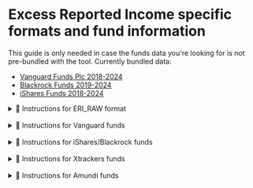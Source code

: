 # Excess Reported Income specific formats and fund information

This guide is only needed in case the funds data you're looking for is not pre-bundled with the tool.
Currently bundled data:

-   [Vanguard Funds Plc 2018-2024](https://github.com/KapJI/capital-gains-calculator/blob/main/cgt_calc/resources/eri/vanguard_eri.csv)
-   [Blackrock Funds 2019-2024](https://github.com/KapJI/capital-gains-calculator/blob/main/cgt_calc/resources/eri/blackrock_eri.csv)
-   [iShares Funds 2018-2024](https://github.com/KapJI/capital-gains-calculator/blob/main/cgt_calc/resources/eri/ishares_eri.csv)

<details>
    <summary>🏦 Instructions for ERI_RAW format</summary>

You will need:

-   **CSV using the ERI_RAW format.** This is currently the only format supported for excess reported income.
    [See example.](https://github.com/KapJI/capital-gains-calculator/blob/main/cgt_calc/resources/eri/vanguard_eri.csv)

Example usage for the tax year 2024/25:

```shell
cgt-calc --year 2024 --eri-raw-file eri_raw.csv [broker_transactions_options...]
```

</details>
 <br />
<details>
    <summary>🏦 Instructions for Vanguard funds</summary>

Vanguard UK publishes the Reportable Income yearly report at the bottom of this page:
https://www.vanguardinvestor.co.uk/investing-explained/general-account-tax-information

Vanguard Investment Series Plc reports are for traditional funds, Vanguard Funds Plc reports are for ETFs.

Note this tool **already includes** Vanguard Funds Plc ERI data from 2018 to 2024.

Columns mapping to ERI_RAW:

-   **ISIN:** same name column
-   **Fund Reporting Period End Date:** End date in the Reporting Period column
-   **Currency:** Share Class Currency column
-   **Excess of reporting income over distribution:** same name column

To contribute new data to the tool please add it at the bottom of the [ERI RAW file](https://github.com/KapJI/capital-gains-calculator/blob/main/cgt_calc/resources/eri/vanguard_eri.csv) for Vanguard.
Then run the tool once to generate any new ISIN translations (if needed) and copy them from your own isin translation file (default `isin_translation.csv`) into the [tool one](https://github.com/KapJI/capital-gains-calculator/blob/main/cgt_calc/resources/initial_isin_translation.csv).
Create a pull request with both files in GitHub adjusting the README and this file with the updated bundled data.

</details>
 <br />
<details>
    <summary>🏦 Instructions for iShares/Blackrock funds</summary>

Blackrock UK publishes the Reportable Income yearly report at the bottom of this page:
https://www.blackrock.com/uk/solutions/adviser-resources/reporting-fund-status

They are split in Index Funds (BGIF), Global Funds (BGF), Strategic Funds (BSF)

iShares UK publishes the Reportable Income yearly reports at this link:
https://www.ishares.com/uk/individual/en/education/library?materialType=tax+information

They are split in different companies holding the funds each reporting yearly.

To contribute new data to the tool please run the tool on your capital gains data from the git repository with the `--import-eri-reports` options pointing to either the file or the folder containing the ERI reports for Blackrock or iShares.
The tool will recognize the funds provider from the filename and import the data in the resource CSV for [blackrock](https://github.com/KapJI/capital-gains-calculator/blob/main/cgt_calc/resources/eri/blackrock_eri.csv) or [ishares](https://github.com/KapJI/capital-gains-calculator/blob/main/cgt_calc/resources/eri/ishares_eri.csv).

The tool also record any new ISIN translation to the resource CSV for [ISIN](https://github.com/KapJI/capital-gains-calculator/blob/main/cgt_calc/resources/initial_isin_translation.csv)

Create a pull request with all the files in GitHub adjusting the README and this file with the updated bundled data.

</details>
 <br />
<details>
    <summary>🏦 Instructions for Xtrackers funds</summary>

DWS UK publishes the Reportable Income yearly report at the bottom of this page:
https://etf.dws.com/en-gb/information/etf-documents/reportings/

They are split XTrackers (stocks ETF), XTrackers II (bonds ETF) and XTrackers IE (other stocks ETF).

Columns mapping to ERI_RAW:

-   **ISIN:** same name column
-   **Fund Reporting Period End Date:** Period Ended date at the top of the PDF
-   **Currency:** Share class currency column
-   **Excess of reporting income over distribution:** Excess reported income per share column
</details>
 <br />
<details>
    <summary>🏦 Instructions for Amundi funds</summary>

Amundi UK publishes the Reportable Income yearly report at the bottom of this page:
https://www.amundietf.co.uk/en/individual/resources/document-library?documentType=uktaxcalculation

They are split XTrackers (stocks ETF), XTrackers II (bonds ETF) and XTrackers IE (other stocks ETF).

Columns mapping to ERI_RAW:

-   **ISIN:** same name column
-   **Fund Reporting Period End Date:** Reporting Period End Date column
-   **Currency:** Currency of the following amounts column
-   **Excess of reporting income over distribution:** Per unit excess reportable income over distributions in respect of the reporting period column
</details>
 <br />

